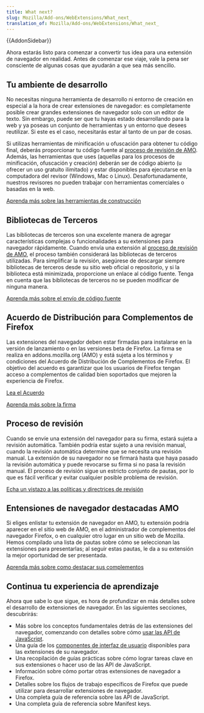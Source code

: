 ```yaml
---
title: What next?
slug: Mozilla/Add-ons/WebExtensions/What_next_
translation_of: Mozilla/Add-ons/WebExtensions/What_next_
---
```


{{AddonSidebar}}

Ahora estarás listo para comenzar a convertir tus idea para una extensión de navegador en realidad. Antes de comenzar ese viaje, vale la pena ser consciente de algunas cosas que ayudarán a que sea más sencillo.

## Tu ambiente de desarrollo

No necesitas ninguna herramienta de desarrollo ni entorno de creación en especial a la hora de crear extensiones de navegador: es completamente posible crear grandes extensiones de navegador solo con un editor de texto. Sin embargo, puede ser que tu hayas estado desarrollando para la web y ya poseas un conjunto de herramientas y un entorno que desees reutilizar. Si este es el caso, necesitarás estar al tanto de un par de cosas.

Si utilizas herramientas de minificación u ofuscación para obtener tu código final, deberás proporcionar tu código fuente al [proceso de revisión de AMO](/es/docs/Mozilla/Add-ons/WebExtensions/What_next_#The_review_process). Además, las herramientas que uses (aquellas para los procesos de minificación, ofuscación y creación) deberán ser de código abierto (u ofrecer un uso gratuito ilimitado) y estar disponibles para ejecutarse en la computadora del revisor (Windows, Mac o Linux). Desafortunadamente, nuestros revisores no pueden trabajar con herramientas comerciales o basadas en la web.

[Aprenda más sobre las herramientas de construcción](/en-US/Add-ons/Source_Code_Submission#About_build_tools)

## Bibliotecas de Terceros

Las bibliotecas de terceros son una excelente manera de agregar características complejas o funcionalidades a su extensiones para navegador rápidamente. Cuando envía una extensión al [proceso de revisión de AMO](/es/docs/Mozilla/Add-ons/WebExtensions/What_next_#The_review_process), el proceso también considerará las bibliotecas de terceros utilizadas. Para simplificar la revisión, asegúrese de descargar siempre bibliotecas de terceros desde su sitio web oficial o repositorio, y si la biblioteca está minimizada, proporcione un enlace al código fuente. Tenga en cuenta que las bibliotecas de terceros no se pueden modificar de ninguna manera.

[Aprenda más sobre el envío de código fuente](/en-US/Add-ons/Source_Code_Submission)

## Acuerdo de Distribución para Complementos de Firefox

Las extensiones del navegador deben estar firmadas para instalarse en la versión de lanzamiento o en las versiones beta de Firefox. La firma se realiza en addons.mozilla.org (AMO) y está sujeta a los términos y condiciones del Acuerdo de Distribución de Complementos de Firefox. El objetivo del acuerdo es garantizar que los usuarios de Firefox tengan acceso a complementos de calidad bien soportados que mejoren la experiencia de Firefox.

[Lea el Acuerdo](/Add-ons/AMO/Policy/Agreement)

[Aprenda más sobre la firma](/en-US/Add-ons/WebExtensions/Distribution)

## Proceso de revisión

Cuando se envíe una extensión del navegador para su firma, estará sujeta a revisión automática. También podría estar sujeto a una revisión manual, cuando la revisión automática determine que se necesita una revisión manual. La extensión de su navegador no se firmará hasta que haya pasado la revisión automática y puede revocarse su firma si no pasa la revisión manual. El proceso de revisión sigue un estricto conjunto de pautas, por lo que es fácil verificar y evitar cualquier posible problema de revisión.

[Echa un vistazo a las políticas y directrices de revisión](/en-US/Add-ons/AMO/Policy/Reviews)

## Entensiones de navegador destacadas AMO

Si eliges enlistar tu extensión de navegador en AMO, tu extensión podría aparecer en el sitio web de AMO, en el administrador de complementos del navegador Firefox, o en cualquier otro lugar en un sitio web de Mozilla. Hemos compilado una lista de pautas sobre cómo se seleccionan las extensiones para presentarlas; al seguir estas pautas, le da a su extensión la mejor oportunidad de ser presentada.

[Aprenda más sobre como destacar sus complementos](/en-US/Add-ons/AMO/Policy/Featured)

## Continua tu experiencia de aprendizaje

Ahora que sabe lo que sigue, es hora de profundizar en más detalles sobre el desarrollo de extensiones de navegador. En las siguientes secciones, descubrirás:

- Más sobre los conceptos fundamentales detrás de las extensiones del navegador, comenzando con detalles sobre cómo [usar las API de JavaScript](/es/docs/Mozilla/Add-ons/WebExtensions/Using_the_JavaScript_APIs).
- Una guía de los [componentes de interfaz de usuario](/es/docs/Mozilla/Add-ons/WebExtensions/user_interface) disponibles para las extensiones de su navegador.
- Una recopilación de guías prácticas sobre cómo lograr tareas clave en sus extensiones o hacer uso de las API de JavaScript.
- Información sobre cómo portar otras extensiones de navegador a Firefox.
- Detalles sobre los flujos de trabajo específicos de Firefox que puede utilizar para desarrollar extensiones de navegador.
- Una completa guía de referencia sobre las API de JavaScript.
- Una completa guía de referencia sobre Manifest keys.

